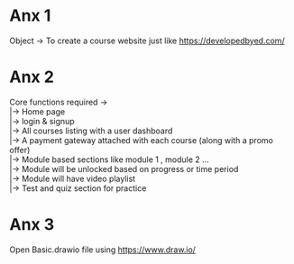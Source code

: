 # Anx 1

Object -> To create a course website just like  https://developedbyed.com/

# Anx 2

Core functions required ->
    <br />|-> Home page 
   <br /> |-> login & signup
   <br /> |-> All courses listing with a user dashboard
      <br />  |-> A payment gateway attached with each course (along with a promo offer)
            <br />    |-> Module based sections like module 1 , module 2 ...
            <br />    |-> Module will be unlocked based on progress or time period
             <br />   |-> Module will have video playlist
             <br />   |-> Test and quiz section for practice
    
    
# Anx 3

Open Basic.drawio file using https://www.draw.io/
